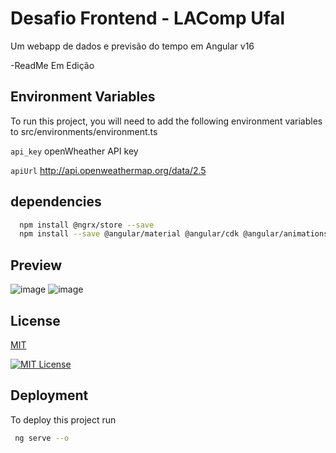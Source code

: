 
# Desafio Frontend - LAComp Ufal

Um webapp de dados e previsão do tempo em Angular v16

-ReadMe Em Edição



## Environment Variables

To run this project, you will need to add the following environment variables to src/environments/environment.ts

`api_key` openWheather API key

`apiUrl` http://api.openweathermap.org/data/2.5


## dependencies



```bash
  npm install @ngrx/store --save
  npm install --save @angular/material @angular/cdk @angular/animations
```
    
    
## Preview

![image](https://github.com/Eu-FelipeDev/teste-LAComp-Frontend/assets/128178415/f782fbac-a777-42fe-b009-dd1620db43ad)
![image](https://github.com/Eu-FelipeDev/teste-LAComp-Frontend/assets/128178415/4ee6df91-cfeb-4f5d-8974-f31e32483e96)


 
    
    
## License

[MIT](https://choosealicense.com/licenses/mit/)

[![MIT License](https://img.shields.io/badge/License-MIT-green.svg)](https://choosealicense.com/licenses/mit/)


## Deployment

To deploy this project run

```bash
 ng serve --o
```




